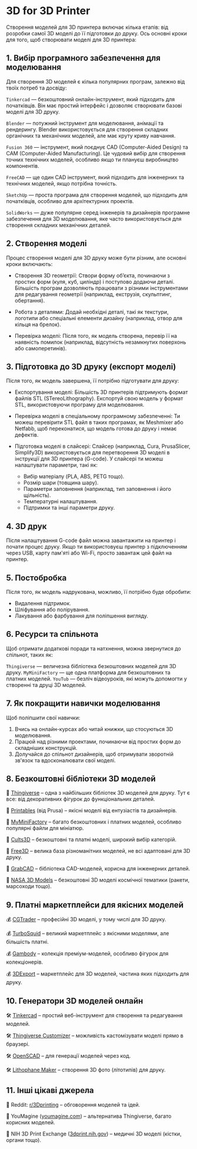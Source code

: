 # 3D for 3D Printer

Створення моделей для 3D принтера включає кілька етапів: від розробки самої 3D моделі до її підготовки до друку. Ось основні кроки для того, щоб створювати моделі для 3D принтера:

## 1. Вибір програмного забезпечення для моделювання
Для створення 3D моделей є кілька популярних програм, залежно від твоїх потреб та досвіду:

`Tinkercad` — безкоштовний онлайн-інструмент, який підходить для початківців. Він має простий інтерфейс і дозволяє створювати базові моделі для 3D друку.

`Blender` — потужний інструмент для моделювання, анімації та рендерингу. Blender використовується для створення складних органічних та механічних моделей, але має круту криву навчання.

`Fusion 360` — інструмент, який поєднує CAD (Computer-Aided Design) та CAM (Computer-Aided Manufacturing). Це чудовий вибір для створення точних технічних моделей, особливо якщо ти плануєш виробництво компонентів.

`FreeCAD` — ще один CAD інструмент, який підходить для інженерних та технічних моделей, якщо потрібна точність.

`SketchUp` — проста програма для створення моделей, що підходить для початківців, особливо для архітектурних проектів.

`SolidWorks` — дуже популярне серед інженерів та дизайнерів програмне забезпечення для 3D моделювання, яке часто використовується для створення складних механічних деталей.

## 2. Створення моделі
Процес створення моделі для 3D друку може бути різним, але основні кроки включають:

- Створення 3D геометрії: Створи форму об’єкта, починаючи з простих форм (куля, куб, циліндр) і поступово додаючи деталі. Більшість програм дозволяють працювати з різними інструментами для редагування геометрії (наприклад, екструзія, скульптинг, обертання).

- Робота з деталями: Додай необхідні деталі, такі як текстури, логотипи або спеціальні елементи дизайну (наприклад, отвор для кільця на брелок).

- Перевірка моделі: Після того, як модель створена, перевір її на наявність помилок (наприклад, відсутність незамкнутих поверхонь або самоперетинів).

## 3. Підготовка до 3D друку (експорт моделі)
Після того, як модель завершена, її потрібно підготувати для друку:

- Експортування моделі: Більшість 3D принтерів підтримують формат файлів STL (STereoLithography). Експортуй свою модель у формат STL, використовуючи програму для моделювання.

- Перевірка моделі в спеціальному програмному забезпеченні: Ти можеш перевірити STL файл в таких програмах, як Meshmixer або Netfabb, щоб переконатися, що модель готова до друку і немає дефектів.

- Підготовка моделі в слайсері: Слайсер (наприклад, Cura, PrusaSlicer, Simplify3D) використовується для перетворення 3D моделі в інструкції для 3D принтера (G-code). У слайсері ти можеш налаштувати параметри, такі як:
  - Вибір матеріалу (PLA, ABS, PETG тощо).
  - Розмір шари (товщина шару).
  - Параметри заповнення (наприклад, тип заповнення і його щільність).
  - Температурні налаштування.
  - Підтримки та інші параметри друку.

## 4. 3D друк
Після налаштування G-code файл можна завантажити на принтер і почати процес друку. Якщо ти використовуєш принтер з підключенням через USB, карту пам'яті або Wi-Fi, просто завантаж цей файл на принтер.

## 5. Постобробка
Після того, як модель надрукована, можливо, її потрібно буде обробити:

- Видалення підтримок.
- Шліфування або полірування.
- Лакування або фарбування для поліпшення вигляду.

## 6. Ресурси та спільнота
Щоб отримати додаткові поради та натхнення, можна звернутися до спільнот, таких як:

`Thingiverse` — величезна бібліотека безкоштовних моделей для 3D друку.
`MyMiniFactory` — ще одна платформа для безкоштовних та платних моделей.
`YouTub` — безліч відеоуроків, які можуть допомогти у створенні та друці 3D моделей.

## 7. Як покращити навички моделювання
Щоб поліпшити свої навички:

1. Вчись на онлайн-курсах або читай книжки, що стосуються 3D моделювання.
2. Працюй над різними проектами, починаючи від простих форм до складніших конструкцій.
3. Долучайся до спільнот дизайнерів, щоб отримувати зворотній зв'язок та вдосконалювати свої моделі.

## 8. Безкоштовні бібліотеки 3D моделей
   
🔹 [Thingiverse](https://www.thingiverse.com/) – одна з найбільших бібліотек 3D моделей для друку. Тут є все: від декоративних фігурок до функціональних деталей.

🔹 [Printables](https://www.printables.com/) (від Prusa) – якісні моделі від ентузіастів та дизайнерів.

🔹 [MyMiniFactory](https://www.myminifactory.com/) – багато безкоштовних і платних моделей, особливо популярні файли для мініатюр.

🔹 [Cults3D](https://cults3d.com/) – безкоштовні та платні моделі, широкий вибір категорій.

🔹 [Free3D](https://www.free3d.com/) – велика база різноманітних моделей, не всі адаптовані для 3D друку.

🔹 [GrabCAD](https://grabcad.com/) – бібліотека CAD-моделей, корисна для інженерних деталей.

🔹 [NASA 3D Models](https://nasa3d.arc.nasa.gov/models) – безкоштовні 3D моделі космічної тематики (ракети, марсоходи тощо).

## 9. Платні маркетплейси для якісних моделей

💰 [CGTrader](https://www.cgtrader.com/) – професійні 3D моделі, у тому числі для 3D друку.

💰 [TurboSquid](https://www.turbosquid.com/) – великий маркетплейс з якісними моделями, але більшість платні.

💰 [Gambody](https://www.gambody.com/) – колекція преміум-моделей, особливо фігурок для колекціонерів.

💰 [3DExport](https://3dexport.com/) – маркетплейс для 3D моделей, частина яких підходить для друку.

## 10. Генератори 3D моделей онлайн

🛠 [Tinkercad](https://www.tinkercad.com/) – простий веб-інструмент для створення та редагування моделей.

🛠 [Thingiverse Customizer](https://www.thingiverse.com/customizer) – можливість кастомізувати моделі прямо в браузері.

🛠 [OpenSCAD](https://www.openscad.org/) – для генерації моделей через код.

🛠 [Lithophane Maker](https://lithophanemaker.com/) – створення 3D фото (літотипів) для друку.

## 11. Інші цікаві джерела

📌 Reddit: [r/3Dprinting](https://www.reddit.com/r/3Dprinting/) – обговорення моделей та ідей.

📌 YouMagine ([youmagine.com](https://www.youmagine.com/)) – альтернатива Thingiverse, багато корисних моделей.

📌 NIH 3D Print Exchange ([3dprint.nih.gov](https://3dprint.nih.gov/)) – медичні 3D моделі (кістки, органи тощо).
